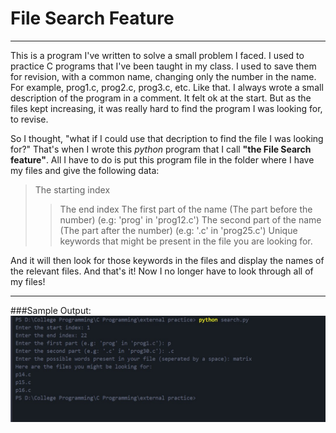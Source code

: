 # File Search Feature

---
This is a program I've written to solve a small problem I faced. I used to practice C programs that I've been taught in my class. I used to save them for revision, with a common name, changing only the number in the name.
For example, prog1.c, prog2.c, prog3.c, etc. Like that.
I always wrote a small description of the program in a comment.
It felt ok at the start. But as the files kept increasing, it was really hard to find the program I was looking for, to revise.

So I thought, "what if I could use that decription to find the file I was looking for?" That's when I wrote this *python* program that I call **"the File Search feature"**. All I have to do is put this program file in the folder where I have my files and give the following data:
>The starting index
>>The end index
>>The first part of the name (The part before the number) (e.g: 'prog' in 'prog12.c')
>>The second part of the name (The part after the number) (e.g: '.c' in 'prog25.c')
>>Unique keywords that might be present in the file you are looking for.

And it will then look for those keywords in the files and display the names of the relevant files. And that's it! Now I no longer have to look through all of my files!

---
###Sample Output:
![Sample program output](images/Output.jpg)
